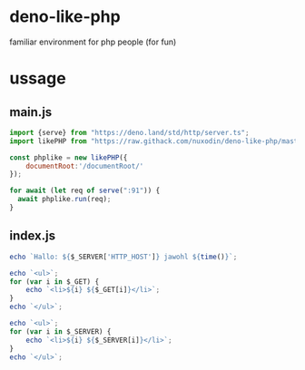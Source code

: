 # deno-like-php
familiar environment for php people (for fun)

# ussage

## main.js
```js
import {serve} from "https://deno.land/std/http/server.ts";
import likePHP from "https://raw.githack.com/nuxodin/deno-like-php/master/php.js";

const phplike = new likePHP({
	documentRoot:'/documentRoot/'
});

for await (let req of serve(":91")) {
  await phplike.run(req);
}
```

## index.js
```js
echo `Hallo: ${$_SERVER['HTTP_HOST']} jawohl ${time()}`;

echo `<ul>`;
for (var i in $_GET) {
    echo `<li>${i} ${$_GET[i]}</li>`;
}
echo `</ul>`;

echo `<ul>`;
for (var i in $_SERVER) {
    echo `<li>${i} ${$_SERVER[i]}</li>`;
}
echo `</ul>`;

```
